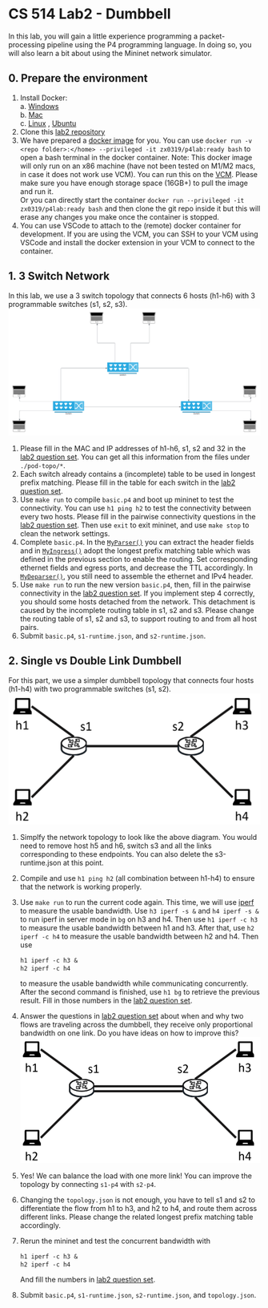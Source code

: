 # CS 514 Lab2 - Dumbbell
In this lab, you will gain a little experience programming a packet-processing pipeline using the P4 programming language. In doing so, you will also learn a bit about using the Mininet network simulator.

## 0. Prepare the environment
1. Install Docker:\
    a. [Windows](https://docs.docker.com/desktop/install/windows-install/)\
    b. [Mac](https://docs.docker.com/desktop/install/mac-install/)\
    c. [Linux](https://docs.docker.com/desktop/install/linux-install/) , [Ubuntu](https://docs.docker.com/desktop/install/ubuntu/)
2. Clone this [lab2 repository](https://gitlab.oit.duke.edu/tm326/cs514-lab2)       
3. We have prepared a [docker image](https://hub.docker.com/layers/172524248/zx0319/p4lab/ready/images/sha256-421180232d5b6526b7b6fefd60eb1603293269662a0665ab3b95af0fb75af266?context=repo) for you. You can use `docker run -v <repo folder>:</home> --privileged -it zx0319/p4lab:ready bash` to open a bash terminal in the docker container. Note: This docker image will only run on an x86 machine (have not been tested on M1/M2 macs, in case it does not work use VCM). You can run this on the [VCM](https://vcm.duke.edu/). Please make sure you have enough storage space (16GB+) to pull the image and run it. \
Or you can directly  start the container `docker run --privileged -it zx0319/p4lab:ready bash` and then clone the git repo inside it but this will erase any changes you make once the container is stopped.
3. You can use VSCode to attach to the (remote) docker container for development. If you are using the VCM, you can SSH to your VCM using VSCode and install the docker extension in your VCM to connect to the container.

## 1. 3 Switch Network 

In this lab, we use a 3 switch topology that connects 6 hosts (h1-h6) with 3 programmable switches (s1, s2, s3).
![dumbbell](./pod-topo/topo1.png)

1. Please fill in the MAC and IP addresses of h1-h6, s1, s2 and 32 in the [lab2 question set](https://www.gradescope.com/courses/587863/assignments/3624531/). You can get all this information from the files under `./pod-topo/*`.
2. Each switch already contains a (incomplete) table to be used in longest prefix matching. Please fill in the table for each switch in the [lab2 question set](https://www.gradescope.com/courses/587863/assignments/3624531/).
3. Use `make run` to compile `basic.p4` and boot up mininet to test the connectivity.  You can use `h1 ping h2` to test the connectivity between every two hosts.  Please fill in the pairwise connectivity questions in the [lab2 question set](https://www.gradescope.com/courses/587863/assignments/3624531/). Then use `exit` to exit mininet, and use `make stop` to clean the network settings.
4. Complete `basic.p4`. In the [`MyParser()`](./basic.p4#L55) you can extract the header fields and in [`MyIngress()`](./basic.p4#L81) adopt the longest prefix matching table which was defined in the previous section to enable the routing. Set corresponding ethernet fields and egress ports, and decrease the TTL accordingly. In [`MyDeparser()`](./basic.p4#L147), you still need to assemble the ethernet and IPv4 header.
5. Use `make run` to run the new version `basic.p4`, then, fill in the pairwise connectivity in the [lab2 question set](https://www.gradescope.com/courses/587863/assignments/3624531/).  If you implement step 4 correctly, you should some hosts detached from the network. This detachment is caused by the incomplete routing table in s1, s2 and s3. Please change the routing table of s1, s2 and s3, to support routing to and from all host pairs.
6. Submit `basic.p4`, `s1-runtime.json`, and `s2-runtime.json`.


## 2. Single vs Double Link Dumbbell

For this part, we use a simpler dumbbell topology that connects four hosts (h1-h4) with two programmable switches (s1, s2).
![dumbbell](./pod-topo/dumbbell.png)

1. Simplfy the network topology to look like the above diagram. You would need to remove host h5 and h6, switch s3 and all the links corresponding to these endpoints. You can also delete the s3-runtime.json at this point.
2. Compile and use `h1 ping h2` (all combination between h1-h4) to ensure that the network is working properly.
3. Use `make run` to run the current code again. This time, we will use [iperf](https://openmaniak.com/iperf.php) to measure the usable bandwidth. Use `h3 iperf -s &` and `h4 iperf -s &` to run iperf in server mode in `bg` on h3 and h4. Then use `h1 iperf -c h3` to measure the usable bandwidth between h1 and h3. After that, use `h2 iperf -c h4` to measure the usable bandwidth between h2 and h4. Then use
    ```
    h1 iperf -c h3 &
    h2 iperf -c h4

    ```
    to measure the usable bandwidth while communicating concurrently. After the second command is finished, use `h1 bg` to retrieve the previous result. Fill in those numbers in the [lab2 question set](https://www.gradescope.com/courses/587863/assignments/3624531/).

2. Answer the questions in [lab2 question set](https://www.gradescope.com/courses/429975/assignments/2367568/) about when and why two flows are traveling across the dumbbell, they receive only proportional bandwidth on one link.  Do you have ideas on how to improve this?
![dumbbell](./pod-topo/dumbbell2.png)

3. Yes! We can balance the load with one more link! You can improve the topology by connecting `s1-p4` with `s2-p4`.

4. Changing the `topology.json` is not enough, you have to tell s1 and s2 to differentiate the flow from h1 to h3, and h2 to h4, and route them across different links. Please change the related longest prefix matching table accordingly.

5. Rerun the mininet and test the concurrent bandwidth with
    ```
    h1 iperf -c h3 &
    h2 iperf -c h4

    ```
    And fill the numbers in [lab2 question set](https://www.gradescope.com/courses/587863/assignments/3624531/).
6. Submit `basic.p4`, `s1-runtime.json`, `s2-runtime.json`, and `topology.json`.
